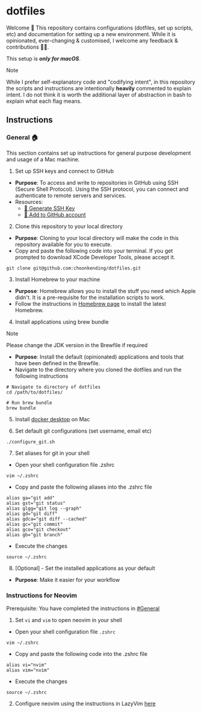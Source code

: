 # dotfiles

Welcome 👋 This repository contains configurations (dotfiles, set up scripts, etc) and documentation for setting up a new environment. While it is opinionated, ever-changing & customised, I welcome any feedback & contributions 🙇‍♂️.

This setup is _**only for macOS**_.

> [!NOTE]
> While I prefer self-explanatory code and "codifying intent", in this repository the scripts and instructions are intentionally **heavily** commented to explain intent. I do not think it is worth the additional layer of abstraction in bash to explain what each flag means.

## Instructions

### General 🏠

This section contains set up instructions for general purpose development and usage of a Mac machine.

1. Set up SSH keys and connect to GitHub

- **Purpose**: To access and write to repositories in GitHub using SSH (Secure Shell Protocol). Using the SSH protocol, you can connect and authenticate to remote servers and services.
- Resources:
  - [📖 Generate SSH Key](https://docs.github.com/en/authentication/connecting-to-github-with-ssh/generating-a-new-ssh-key-and-adding-it-to-the-ssh-agent)
  - [📖 Add to GitHub account](https://docs.github.com/en/authentication/connecting-to-github-with-ssh/adding-a-new-ssh-key-to-your-github-account)

2. Clone this repository to your local directory

- **Purpose**: Cloning to your local directory will make the code in this repository available for you to execute.
- Copy and paste the following code into your terminal. If you get prompted to download XCode Developer Tools, please accept it.

```
git clone git@github.com:choonkending/dotfiles.git
```

3. Install Homebrew to your machine

- **Purpose**: Homebrew allows you to install the stuff you need which Apple didn't. It is a pre-requisite for the installation scripts to work.
- Follow the instructions in [Homebrew page](https://brew.sh) to install the latest Homebrew.

4. Install applications using brew bundle

> [!NOTE]
> Please change the JDK version in the Brewfile if required

- **Purpose**: Install the default (opinionated) applications and tools that have been defined in the Brewfile.
- Navigate to the directory where you cloned the dotfiles and run the following instructions

```
# Navigate to directory of dotfiles
cd /path/to/dotfiles/

# Run brew bundle
brew bundle
```

5. Install [docker desktop](https://docs.docker.com/desktop/setup/install/mac-install/) on Mac

6. Set default git configurations (set username, email etc)

```
./configure_git.sh
```

7. Set aliases for git in your shell

- Open your shell configuration file .zshrc

```
vim ~/.zshrc
```

- Copy and paste the following aliases into the .zshrc file

```
alias ga="git add"
alias gst="git status"
alias glgg="git log --graph"
alias gd="git diff"
alias gdca="git diff --cached"
alias gc="git commit"
alias gco="git checkout"
alias gb="git branch"
```
- Execute the changes

```
source ~/.zshrc
```

8. [Optional] - Set the installed applications as your default

- **Purpose**: Make it easier for your workflow

### Instructions for Neovim

Prerequisite: You have completed the instructions in [#General](#general)

1. Set `vi` and `vim` to open neovim in your shell

- Open your shell configuration file `.zshrc`

```
vim ~/.zshrc
```
- Copy and paste the following code into the .zshrc file

```
alias vi="nvim"
alias vim="nvim" 
```
- Execute the changes

```
source ~/.zshrc
```
2. Configure neovim using the instructions in LazyVim [here](https://www.lazyvim.org/installation)

